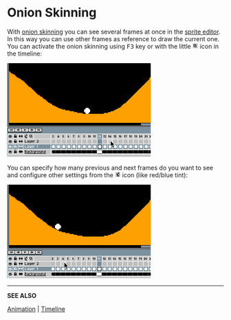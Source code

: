 # Onion Skinning

With [onion skinning](https://en.wikipedia.org/wiki/Onion_skinning)
you can see several frames at once in the [sprite editor](sprite-editor.md).
In this way you can use other frames as reference to draw the current one.
You can activate the onion skinning using <kbd>F3</kbd> key or with the little
![onion skinning](animation/onion-skinning.png) icon in the timeline:

![Enable onion skinning](animation/enable-onion-skinning.gif)

You can specify how many previous and next frames do you want to see
and configure other settings from the
![Configure Timeline](animation/configure-timeline.png) icon (like red/blue tint):

![Change onion skinning settings](animation/onion-skinning-settings.gif)

---

**SEE ALSO**

[Animation](animation.md) |
[Timeline](timeline.md)
